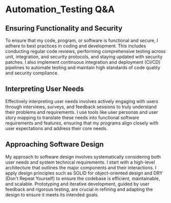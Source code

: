 # Automation_Testing Q&A


## Ensuring Functionality and Security
To ensure that my code, program, or software is functional and secure, I adhere to best practices in coding and development. This includes conducting regular code reviews, performing comprehensive testing across unit, integration, and security protocols, and staying updated with security patches. I also implement continuous integration and deployment (CI/CD) pipelines to automate testing and maintain high standards of code quality and security compliance.

## Interpreting User Needs
Effectively interpreting user needs involves actively engaging with users through interviews, surveys, and feedback sessions to truly understand their problems and requirements. I use tools like user personas and user story mapping to translate these needs into functional software requirements and features, ensuring that my programs align closely with user expectations and address their core needs.

## Approaching Software Design
My approach to software design involves systematically considering both user needs and system technical requirements. I start with a high-level architecture that outlines the major components and their interactions. I apply design principles such as SOLID for object-oriented design and DRY (Don't Repeat Yourself) to ensure the codebase is efficient, maintainable, and scalable. Prototyping and iterative development, guided by user feedback and rigorous testing, are crucial in refining and adapting the design to ensure it meets its intended goals.
